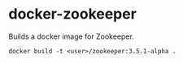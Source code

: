 docker-zookeeper
================

Builds a docker image for Zookeeper.

```docker build -t <user>/zookeeper:3.5.1-alpha .```
